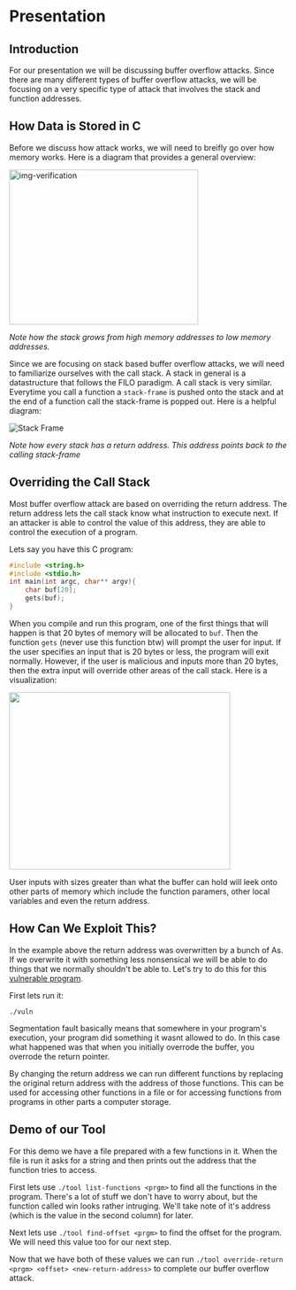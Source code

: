 # Presentation

## Introduction
For our presentation we will be discussing buffer overflow attacks. Since there are many different types of buffer overflow attacks, we will be focusing on a very specific type of attack that involves the stack and function addresses.

## How Data is Stored in C
Before we discuss how attack works, we will need to breifly go over how memory works. Here is a diagram that provides a general overview:

<img class="img-fluid" src="https://media.geeksforgeeks.org/wp-content/uploads/memoryLayoutC.jpg" alt="img-verification" height=280 width=342>

*Note how the stack grows from high memory addresses to low memory addresses.*

Since we are focusing on stack based buffer overflow attacks, we will need to familiarize ourselves with the call stack. A stack in general is a datastructure that follows the FILO paradigm. A call stack is very similar. Everytime you call a function a `stack-frame` is pushed onto the stack and at the end of a function call the stack-frame is popped out. Here is a helpful diagram:

![Stack Frame](https://upload.wikimedia.org/wikipedia/commons/thumb/d/d3/Call_stack_layout.svg/342px-Call_stack_layout.svg.png)

*Note how every stack has a return address. This address points back to the calling stack-frame*

## Overriding the Call Stack
Most buffer overflow attack are based on overriding the return address. The return address lets the call stack know what instruction to execute next. If an attacker is able to control the value of this address, they are able to control the execution of a program.

Lets say you have this C program:	
```c
#include <string.h>
#include <stdio.h>
int main(int argc, char** argv){
	char buf[20];
	gets(buf);
}
```

When you compile and run this program, one of the first things that will happen is that 20 bytes of memory will be allocated to `buf`. Then the function `gets` (never use this function btw) will prompt the user for input. If the user specifies an input that is 20 bytes or less, the program will exit normally. However, if the user is malicious and inputs more than 20 bytes, then the extra input will override other areas of the call stack. Here is a visualization:

<img src="https://www.securitysift.com/wp-content/uploads/2013/12/strcpy_bof_diagram.png" height=320 width=400>

User inputs with sizes greater than what the buffer can hold will leek onto other parts of memory which include the function paramers, other local variables and even the return address.

## How Can We Exploit This?

In the example above the return address was overwritten by a bunch of As. If we overwrite it with something less nonsensical we will be able to do things that we normally shouldn't be able to. Let's try to do this for this [vulnerable program](demo/vuln).

First lets run it:
```
./vuln
```

Segmentation fault basically means that somewhere in your program's execution, your program did something it wasnt allowed to do. In this case what happened was that when you initially overrode the buffer, you overrode the return pointer.




By changing the return address we can run different functions by replacing the original return address with the address of those functions. This can be used for accessing other functions in a file or for accessing functions from programs in other parts a computer storage. 

## Demo of our Tool

For this demo we have a file prepared with a few functions in it. When the file is run it asks for a string and then prints out the address that the function tries to access. 

First lets use ```./tool list-functions <prgm>``` to find all the functions in the program. There's a lot of stuff we don't have to worry about, but the function called win looks rather intruging. We'll take note of it's address (which is the value in the second column) for later. 

Next lets use ```./tool find-offset <prgm>``` to find the offset for the program. We will need this value too for our next step.

Now that we have both of these values we can run ```./tool override-return <prgm> <offset> <new-return-address>``` to complete our buffer overflow attack.